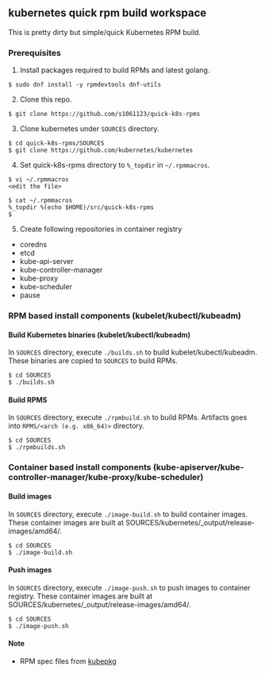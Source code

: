 ## kubernetes quick rpm build workspace

This is pretty dirty but simple/quick Kubernetes RPM build.

### Prerequisites

1. Install packages required to build RPMs and latest golang.

```
$ sudo dnf install -y rpmdevtools dnf-utils
```

2. Clone this repo.

```
$ git clone https://github.com/s1061123/quick-k8s-rpms
```

3. Clone kubernetes under `SOURCES` directory.

```
$ cd quick-k8s-rpms/SOURCES
$ git clone https://github.com/kubernetes/kubernetes
```

4. Set quick-k8s-rpms directory to `%_topdir` in `~/.rpmmacros`.

```
$ vi ~/.rpmmacros
<edit the file>

$ cat ~/.rpmmacros
%_topdir %(echo $HOME)/src/quick-k8s-rpms
$
```

5. Create following repositories in container registry

- coredns
- etcd
- kube-api-server
- kube-controller-manager
- kube-proxy
- kube-scheduler
- pause

### RPM based install components (kubelet/kubectl/kubeadm)

#### Build Kubernetes binaries (kubelet/kubectl/kubeadm)

In `SOURCES` directory, execute `./builds.sh` to build kubelet/kubectl/kubeadm. These binaries are copied to `SOURCES` to build RPMs.

```
$ cd SOURCES
$ ./builds.sh
```

#### Build RPMS

In `SOURCES` directory, execute `./rpmbuild.sh` to build RPMs. Artifacts goes into `RPMS/<arch (e.g. x86_64)>` directory.

```
$ cd SOURCES
$ ./rpmbuilds.sh
```
### Container based install components (kube-apiserver/kube-controller-manager/kube-proxy/kube-scheduler)

#### Build images

In `SOURCES` directory, execute `./image-build.sh` to build container images. These container images are built at SOURCES/kubernetes/_output/release-images/amd64/.

```
$ cd SOURCES
$ ./image-build.sh
```

#### Push images

In `SOURCES` directory, execute `./image-push.sh` to push images to container registry. These container images are built at SOURCES/kubernetes/_output/release-images/amd64/.

```
$ cd SOURCES
$ ./image-push.sh
```


#### Note

- RPM spec files from [kubepkg](https://github.com/kubernetes/release/tree/master/cmd/kubepkg)
